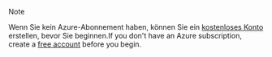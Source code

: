 > [!NOTE]
> <span data-ttu-id="a561f-101">Wenn Sie kein Azure-Abonnement haben, können Sie ein [kostenloses Konto](https://azure.microsoft.com/free/?azure-portal=true) erstellen, bevor Sie beginnen.</span><span class="sxs-lookup"><span data-stu-id="a561f-101">If you don't have an Azure subscription, create a [free account](https://azure.microsoft.com/free/?azure-portal=true) before you begin.</span></span>